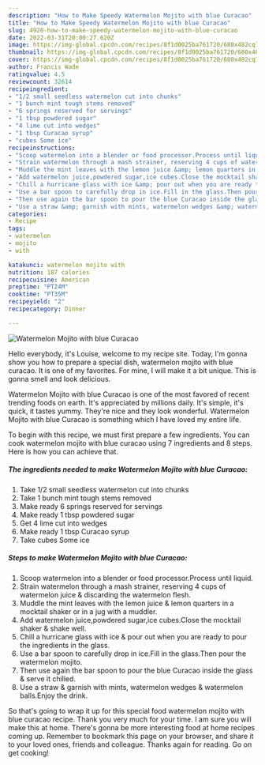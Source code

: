 ```yaml
---
description: "How to Make Speedy Watermelon Mojito with blue Curacao"
title: "How to Make Speedy Watermelon Mojito with blue Curacao"
slug: 4920-how-to-make-speedy-watermelon-mojito-with-blue-curacao
date: 2022-03-31T20:00:27.620Z
image: https://img-global.cpcdn.com/recipes/8f1d0025ba761720/680x482cq70/watermelon-mojito-with-blue-curacao-recipe-main-photo.jpg
thumbnail: https://img-global.cpcdn.com/recipes/8f1d0025ba761720/680x482cq70/watermelon-mojito-with-blue-curacao-recipe-main-photo.jpg
cover: https://img-global.cpcdn.com/recipes/8f1d0025ba761720/680x482cq70/watermelon-mojito-with-blue-curacao-recipe-main-photo.jpg
author: Francis Wade
ratingvalue: 4.5
reviewcount: 32614
recipeingredient:
- "1/2 small seedless watermelon cut into chunks"
- "1 bunch mint tough stems removed"
- "6 springs reserved for servings"
- "1 tbsp powdered sugar"
- "4 lime cut into wedges"
- "1 tbsp Curacao syrup"
- "cubes Some ice"
recipeinstructions:
- "Scoop watermelon into a blender or food processor.Process until liquid."
- "Strain watermelon through a mash strainer, reserving 4 cups of watermelon juice &amp; discarding the watermelon flesh."
- "Muddle the mint leaves with the lemon juice &amp; lemon quarters in a mocktail shaker or in a jug with a muddler."
- "Add watermelon juice,powdered sugar,ice cubes.Close the mocktail shaker &amp; shake well."
- "Chill a hurricane glass with ice &amp; pour out when you are ready to pour the ingredients in the glass."
- "Use a bar spoon to carefully drop in ice.Fill in the glass.Then pour the watermelon mojito."
- "Then use again the bar spoon to pour the blue Curacao inside the glass &amp; serve it chilled."
- "Use a straw &amp; garnish with mints, watermelon wedges &amp; watermelon balls.Enjoy the drink."
categories:
- Recipe
tags:
- watermelon
- mojito
- with

katakunci: watermelon mojito with 
nutrition: 187 calories
recipecuisine: American
preptime: "PT24M"
cooktime: "PT35M"
recipeyield: "2"
recipecategory: Dinner

---
```



![Watermelon Mojito with blue Curacao](https://img-global.cpcdn.com/recipes/8f1d0025ba761720/680x482cq70/watermelon-mojito-with-blue-curacao-recipe-main-photo.jpg)

Hello everybody, it's Louise, welcome to my recipe site. Today, I'm gonna show you how to prepare a special dish, watermelon mojito with blue curacao. It is one of my favorites. For mine, I will make it a bit unique. This is gonna smell and look delicious.

Watermelon Mojito with blue Curacao is one of the most favored of recent trending foods on earth. It's appreciated by millions daily. It's simple, it's quick, it tastes yummy. They're nice and they look wonderful. Watermelon Mojito with blue Curacao is something which I have loved my entire life.




To begin with this recipe, we must first prepare a few ingredients. You can cook watermelon mojito with blue curacao using 7 ingredients and 8 steps. Here is how you can achieve that.

<!--inarticleads1-->

##### The ingredients needed to make Watermelon Mojito with blue Curacao:

1. Take 1/2 small seedless watermelon cut into chunks
1. Take 1 bunch mint tough stems removed
1. Make ready 6 springs reserved for servings
1. Make ready 1 tbsp powdered sugar
1. Get 4 lime cut into wedges
1. Make ready 1 tbsp Curacao syrup
1. Take cubes Some ice




<!--inarticleads2-->

##### Steps to make Watermelon Mojito with blue Curacao:

1. Scoop watermelon into a blender or food processor.Process until liquid.
1. Strain watermelon through a mash strainer, reserving 4 cups of watermelon juice &amp; discarding the watermelon flesh.
1. Muddle the mint leaves with the lemon juice &amp; lemon quarters in a mocktail shaker or in a jug with a muddler.
1. Add watermelon juice,powdered sugar,ice cubes.Close the mocktail shaker &amp; shake well.
1. Chill a hurricane glass with ice &amp; pour out when you are ready to pour the ingredients in the glass.
1. Use a bar spoon to carefully drop in ice.Fill in the glass.Then pour the watermelon mojito.
1. Then use again the bar spoon to pour the blue Curacao inside the glass &amp; serve it chilled.
1. Use a straw &amp; garnish with mints, watermelon wedges &amp; watermelon balls.Enjoy the drink.




So that's going to wrap it up for this special food watermelon mojito with blue curacao recipe. Thank you very much for your time. I am sure you will make this at home. There's gonna be more interesting food at home recipes coming up. Remember to bookmark this page on your browser, and share it to your loved ones, friends and colleague. Thanks again for reading. Go on get cooking!
